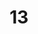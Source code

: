 ---
layout: painting
title: 13
image: /images/paintings/acrylic/JRB Web 29-min.jpg
dimensions: 412mm x 290mm
media: Acrylic on Acrylic
group: Acrylic
---